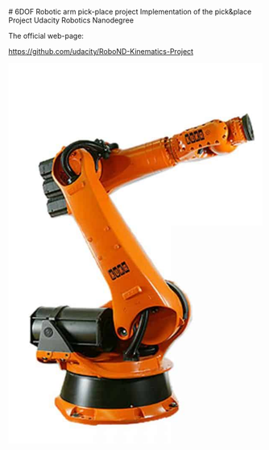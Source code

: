 ﻿﻿﻿# 6DOF Robotic arm pick-place project
Implementation of the pick&amp;place Project Udacity Robotics Nanodegree

The official web-page:

https://github.com/udacity/RoboND-Kinematics-Project

![](kuka.jpg)


